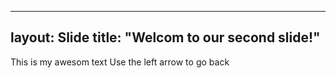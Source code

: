 ----
layout: Slide
title: "Welcom to our second slide!"
---
This is my awesom text
Use the left arrow to go back
